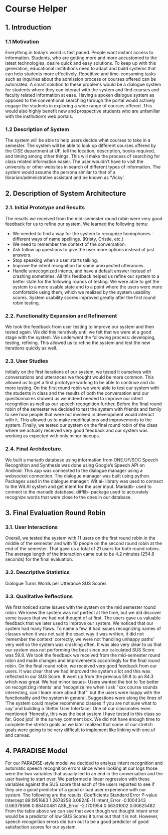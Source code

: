 # Course Helper

## 1. Introduction
### 1.1 Motivation
Everything in today’s world is fast paced. People want instant access to information. Students,
who are getting more and more accustomed to the latest technologies, desire quick and easy
solutions. To keep up with this generation, educational institutions need to adapt and build
systems that can help students more effectively. Repetitive and time-consuming tasks such as
inquiries about the admission process or courses offered can be automated.
A smart solution to these problems would be a dialogue system for students where they can
interact with the system and find courses and faculty related information at ease. Having a
spoken dialogue system as opposed to the conventional searching through the portal would
actively engage the students in exploring a wide range of courses offered. This would also
highly benefit new and prospective students who are unfamiliar with the institution’s web portals.
### 1.2 Description of System
The system will be able to help users decide what courses to take in a semester. The system
will be able to look up different courses offered by the CISE department at UF, tell the location,
description, books required, and timing among other things. This will make the process of
searching for class related information easier. The user wouldn’t have to visit the university or
other websites in search of different types of information. The system would assume the
persona similar to that of a librarian/administrative assistant and be known as ‘Vicky’.
## 2. Description of System Architecture
### 2.1. Initial Prototype and Results
The results we received from the mid-semester round robin were very good feedback for us to
refine our system. We learned the following items:
- We needed to find a way for the system to recognize homophones - different ways of
name spellings. (Kristy, Cristie, etc.)
- We need to remember the context of the conversation.
- Ask follow up questions to give the user more options instead of just answers.
- Stop speaking when a user starts talking.
- Improve the intent recognition for some unexpected utterances.
- Handle unrecognized intents, and have a default answer instead of crashing sometimes.
All this feedback helped us refine our system to a better state for the following rounds of testing.
We were able to get the system to a more usable state and to a point where the users were
more comfortable using them, which we realized by the system usability scores. System
usability scores improved greatly after the first round robin testing.
### 2.2. Functionality Expansion and Refinement
We took the feedback from user testing to improve our system and then tested again. We did
this iteratively until we felt that we were at a good stage with the system. We underwent the
following process: developing, testing, refining. This allowed us to refine the system and test the
new iterations quickly as well.
### 2.3. User Studies
Initially on the first iterations of our system, we tested it ourselves with conversations and
utterances we thought would be more common. This allowed us to get a first prototype working
to be able to continue and do more testing. On the first round robin we were able to test our
system with the students in class and the results of both the conversation and our
questionnaires showed us we indeed needed to improve our intent recognition as well as our
speech recognition further. Before the final round robin of the semester we decided to test the
system with friends and family to see how people that were not involved in development would
interact with it. This allowed us to make modifications and improvements to the system. Finally,
we tested our system on the final round robin of the class where we actually received very good
feedback and our system was working as expected with only minor hiccups.
### 2.4. Final Architecture.
We built a mariadb database using information from ONE.UF/SOC
Speech Recognition and Synthesis was done using Google’s Speech API on Android. This app
was connected to the dialogue manager using a websocket connection. The dialogue manager
was built using python.
Packages used in the dialogue manager:
Wit.ai- library was used to connect to the Wit.AI system and get intent for the user input.
Mariadb- used to connect to the mariadb database.
difflib- package used to accurately recognize words that were close to the ones in our database.
## 3. Final Evaluation Round Robin
### 3.1. User Interactions
Overall, we tested the system with 11 users on the first round robin in the middle of the
semester and with 10 people on the second round robin at the end of the semester. That gave
us a total of 21 users for both round robins. The average length of the interaction came out to be
4.2 minutes (254.8 seconds) for the final evaluation.
### 3.2. Descriptive Statistics
Dialogue Turns
Words per Utterance
SUS Scores
### 3.3. Qualitative Reflections
We first noticed some issues with the system on the mid semester round robin. We knew the
system was not perfect at the time, but we did discover some issues that we had not thought of
at first. The users gave us valuable feedback that we later used to improve our system. We
noticed that our system had many flaws. To name a few, it had issues recognizing names of
classes when it was not said the exact way it was written, it did not ‘remember the context’
correctly, we were not ‘handling unhappy paths’ very well so the system was crashing often. It
was also very clear to us that our system was not performing the best since our calculated SUS
Score was 59.8. We took the feedback we received from the mid-semester round robin and
made changes and improvements accordingly for the final round robin.
On the final round robin, we received very good feedback from our users. It was clear that we
had improved the system a lot and this was reflected in our SUS Score. It went up from the
previous 59.8 to an 84.3 which was great. We had minor issues- Users wanted the bot to ‘be
better on recognizing intents’ and ‘recognize me when I ask "xxx course sounds interesting, can
I learn more about that”’ but the users were happy with the functionality and the system in
general. Suggestions were along the lines of ‘The system could maybe recommend classes if
you are not sure what to say’ and building a ‘Better User Interface’. One of our classmates even
mentioned ‘Honestly, this was the best system I have tested in this class so far. Good job!’ in the
survey comment box. We did not have enough time to complete the stretch goals as we later
realized that some of our stretch goals were going to be very difficult to implement like linking
with one.uf and canvas.
## 4. PARADISE Model
For our PARADISE-style model we decided to analyze intent recognition and automatic speech
recognition errors since when looking at our logs those were the two variables that usually led to
an end in the conversation and the user having to start over. We performed a linear regression
with these variables against the SUS score that each of the users reported to see if they are a
good predictor of a good or bad user experience with our system. The following are the results.
Coefficients Standard Error P-value
Intercept 89.1951683 1.2678258 3.0824E-11
Intent_Error -0.1004343 0.66379596 0.88400481
ASR_Error -2.1701954 0.56301002 0.00625482
From the table above we can see that even though we thought intent error would be a predictor
of low SUS Scores it turns out that it is not. However, speech recognition errors did turn out to
be a good predictor of good satisfaction scores for our system.
